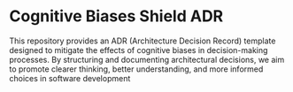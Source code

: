 # Cognitive Biases Shield ADR
This repository provides an ADR (Architecture Decision Record) template designed to mitigate the effects of cognitive biases in decision-making processes. By structuring and documenting architectural decisions, we aim to promote clearer thinking, better understanding, and more informed choices in software development
